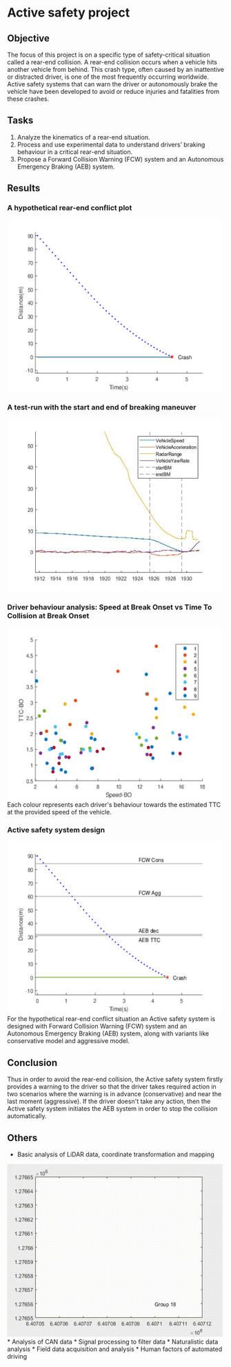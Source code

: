 # Active safety project

## Objective
The focus of this project is on a specific type of safety-critical situation called a rear-end collision. A rear-end collision occurs when a vehicle hits another vehicle from behind. This crash type, often caused by an inattentive or distracted driver, is one of the most frequently occurring worldwide. Active safety systems that can warn the driver or autonomously brake the vehicle have been developed to avoid or reduce injuries and fatalities from these crashes. 

## Tasks
1) Analyze the kinematics of a rear-end situation.
2) Process and use experimental data to understand drivers’ braking behaviour in a critical rear-end situation.
3) Propose a Forward Collision Warning (FCW) system and an Autonomous Emergency Braking (AEB) system.

## Results

### A hypothetical rear-end conflict plot
<img src="https://github.com/karthiknagarajansundar/active-safety-project/blob/main/Images/rear-end-conflict.jpeg" width="500" height="400">

### A test-run with the start and end of breaking maneuver
<img src="https://github.com/karthiknagarajansundar/active-safety-project/blob/main/Images/Test-run_with_BM.jpg" width="500" height="400">

### Driver behaviour analysis: Speed at Break Onset vs Time To Collision at Break Onset
<img src="https://github.com/karthiknagarajansundar/active-safety-project/blob/main/Images/speedvsTTC.jpeg" width="500" height="400">
Each colour represents each driver's behaviour towards the estimated TTC at the provided speed of the vehicle.

### Active safety system design
<img src="https://github.com/karthiknagarajansundar/active-safety-project/blob/main/Images/Visualization.jpeg" width="500" height="400">
For the hypothetical rear-end conflict situation an Active safety system is designed with Forward Collision Warning (FCW) system and an Autonomous Emergency Braking (AEB) system, along with variants like conservative model and aggressive model.

## Conclusion
Thus in order to avoid the rear-end collision, the Active safety system firstly provides a warning to the driver so that the driver takes required action in two scenarios where the warning is in advance (conservative) and near the last moment (aggressive). If the driver doesn't take any action, then the Active safety system initiates the AEB system in order to stop the collision automatically.

## Others
* Basic analysis of LiDAR data, coordinate transformation and mapping
<img src="https://github.com/karthiknagarajansundar/active-safety-project/blob/main/Data/LiDAR.gif" width="500" height="400">
* Analysis of CAN data
* Signal processing to filter data
* Naturalistic data analysis
* Field data acquisition and analysis
* Human factors of automated driving
